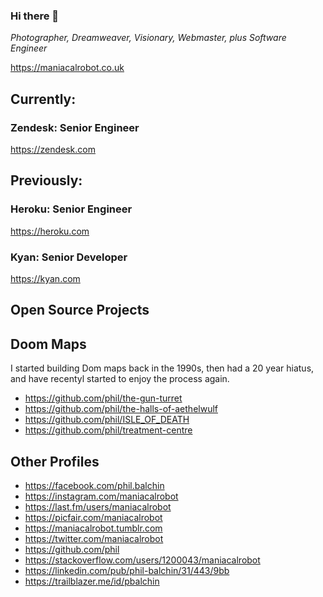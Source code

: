### Hi there 👋

*Photographer, Dreamweaver, Visionary, Webmaster, plus Software Engineer*

https://maniacalrobot.co.uk

## Currently:
### Zendesk: Senior Engineer
https://zendesk.com

## Previously:

### Heroku: Senior Engineer
https://heroku.com

### Kyan: Senior Developer 
https://kyan.com

## Open Source Projects

## Doom Maps

I started building Dom maps back in the 1990s, then had a 20 year hiatus, and have recentyl started to enjoy the process again.

- https://github.com/phil/the-gun-turret
- https://github.com/phil/the-halls-of-aethelwulf
- https://github.com/phil/ISLE_OF_DEATH
- https://github.com/phil/treatment-centre

## Other Profiles

- https://facebook.com/phil.balchin
- https://instagram.com/maniacalrobot
- https://last.fm/users/maniacalrobot
- https://picfair.com/maniacalrobot
- https://maniacalrobot.tumblr.com
- https://twitter.com/maniacalrobot
- https://github.com/phil
- https://stackoverflow.com/users/1200043/maniacalrobot
- https://linkedin.com/pub/phil-balchin/31/443/9bb
- https://trailblazer.me/id/pbalchin

<!--
**phil/phil** is a ✨ _special_ ✨ repository because its `README.md` (this file) appears on your GitHub profile.

Here are some ideas to get you started:

- 🔭 I’m currently working on ...
- 🌱 I’m currently learning ...
- 👯 I’m looking to collaborate on ...
- 🤔 I’m looking for help with ...
- 💬 Ask me about ...
- 📫 How to reach me: ...
- 😄 Pronouns: ...
- ⚡ Fun fact: ...
-->
